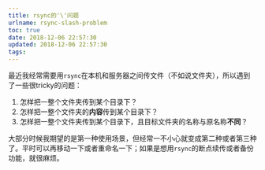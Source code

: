```yaml
---
title: rsync的'\'问题
urlname: rsync-slash-problem
toc: true
date: 2018-12-06 22:57:30
updated: 2018-12-06 22:57:30
tags:
---
```


最近我经常需要用`rsync`在本机和服务器之间传文件（不如说文件夹），所以遇到了一些很tricky的问题：

1. 怎样把一整个文件夹传到某个目录下？
2. 怎样把一整个文件夹的**内容**传到某个目录下？
3. 怎样把一整个文件夹传到某个目录下，且目标文件夹的名称与原名称**不同**？

大部分时候我期望的是第一种使用场景，但经常一不小心就变成第二种或者第三种了。平时可以再移动一下或者重命名一下；如果是想用`rsync`的断点续传或者备份功能，就很麻烦。